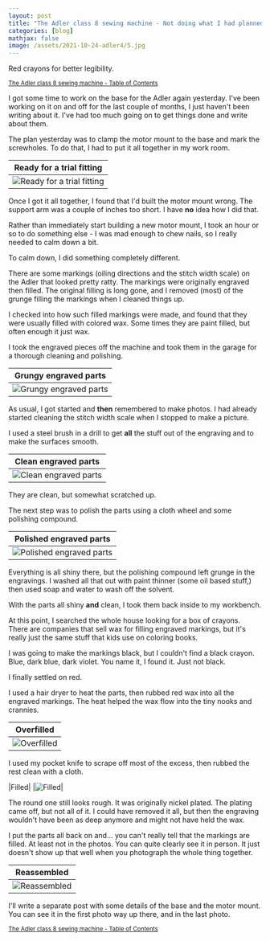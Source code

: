 ```yaml
---
layout: post
title: "The Adler class 8 sewing machine - Not doing what I had planned"
categories: [blog]
mathjax: false
image: /assets/2021-10-24-adler4/5.jpg
---
```

Red crayons for better legibility.

<sub>[The Adler class 8 sewing machine - Table of Contents](adler-toc)</sub>

I got some time to work on the base for the Adler again yesterday.  I've been working on it on and off for the last couple of months, I just haven't been writing about it.  I've had too much going on to get things done and write about them.

The plan yesterday was to clamp the motor mount to the base and mark the screwholes.  To do that, I had to put  it all together in my work room.

|Ready for a trial fitting|
|-------------------------|
|![Ready for a trial fitting](/assets/2021-10-24-adler4/bummer.jpg)|

Once I got it all together, I found that I'd built the motor mount wrong.  The support arm was a couple of inches too short.  I have **no** idea how I did that.

Rather than immediately start building a new motor mount, I took an hour or so to do something else - I was mad enough to chew nails, so I really needed to calm down a bit.

To calm down, I did something completely different.

There are some markings (oiling directions and the stitch width scale) on the Adler that looked pretty ratty.  The markings were originally engraved then filled.  The original filling is long gone, and I removed (most) of the grunge filling the markings when I cleaned things up.

I checked into how such filled markings were made, and found that they were usually filled with colored wax.  Some times they are paint filled, but often enough it just wax.

I took the engraved pieces off the machine and took them in the garage for a thorough cleaning and polishing.

|Grungy engraved parts|
|---------------------|
|![Grungy engraved parts](/assets/2021-10-24-adler4/1.jpg)|

As usual, I got started and **then** remembered to make photos.  I had already started cleaning the stitch width scale when I stopped to make a picture.

I used a steel brush in a drill to get **all** the stuff out of the engraving and to make the surfaces smooth.

|Clean engraved parts|
|-------------------|
|![Clean engraved parts](/assets/2021-10-24-adler4/2.jpg)|

They are clean, but somewhat scratched up.

The next step was to polish the parts using a cloth wheel and some polishing compound.

|Polished engraved parts|
|-----------------------|
|![Polished engraved parts](/assets/2021-10-24-adler4/3.jpg)|

Everything is all shiny there, but the polishing compound left grunge in the engravings.  I washed all that out with paint thinner (some oil based stuff,) then used soap and water to wash off the solvent.

With the parts all shiny **and** clean, I took them back inside to my workbench.

At this point, I searched the whole house looking for a box of crayons.  There are companies that sell wax for filling engraved markings, but it's really just the same stuff that kids use on coloring books.

I was going to make the markings black, but I couldn't find a black crayon.  Blue, dark blue, dark violet.  You name it, I found it.  Just not black.

I finally settled on red.

I used a hair dryer to heat the parts, then rubbed red wax into all the engraved markings.  The heat helped the wax flow into the tiny nooks and crannies.

|Overfilled|
|----------|
|![Overfilled](/assets/2021-10-24-adler4/4.jpg)|

I used my pocket knife to scrape off most of the excess, then rubbed the rest clean with a cloth.

|Filled|
|![Filled](/assets/2021-10-24-adler4/5.jpg)|

The round one still looks rough.  It was originally nickel plated.  The plating came off, but not all of it.  I could have removed it all, but then the engraving wouldn't have been as deep anymore and might not have held the wax.

I put the parts all back on and... you can't really tell that the markings are filled.  At least not in the photos.  You can quite clearly see it in person.  It just doesn't show up that well when you photograph the whole thing together.

|Reassembled|
|-----------|
|![Reassembled](/assets/2021-10-24-adler4/6.jpg)|

I'll write a separate post with some details of the base and the motor mount.  You can see it in the first photo way up there, and in the last photo.



<sub>[The Adler class 8 sewing machine - Table of Contents](adler-toc)</sub>
